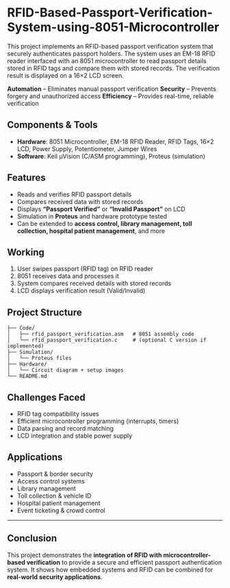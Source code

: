 # RFID-Based-Passport-Verification-System-using-8051-Microcontroller
This project implements an RFID-based passport verification system that securely authenticates passport holders. The system uses an EM-18 RFID reader interfaced with an 8051 microcontroller to read passport details stored in RFID tags and compare them with stored records. The verification result is displayed on a 16×2 LCD screen.

 **Automation** – Eliminates manual passport verification
 **Security** – Prevents forgery and unauthorized access
 **Efficiency** – Provides real-time, reliable verification


##  Components & Tools

* **Hardware**: 8051 Microcontroller, EM-18 RFID Reader, RFID Tags, 16×2 LCD, Power Supply, Potentiometer, Jumper Wires
* **Software**: Keil µVision (C/ASM programming), Proteus (simulation)

##  Features

* Reads and verifies RFID passport details
* Compares received data with stored records
* Displays **“Passport Verified”** or **“Invalid Passport”** on LCD
* Simulation in **Proteus** and hardware prototype tested
* Can be extended to **access control, library management, toll collection, hospital patient management**, and more

## Working

1. User swipes passport (RFID tag) on RFID reader
2. 8051 receives data and processes it
3. System compares received details with stored records
4. LCD displays verification result (Valid/Invalid)



## Project Structure

```
├── Code/
│   ├── rfid_passport_verification.asm   # 8051 assembly code
│   └── rfid_passport_verification.c     # (optional C version if implemented)
├── Simulation/
│   └── Proteus files
├── Hardware/
│   └── Circuit diagram + setup images
└── README.md
```
## Challenges Faced

* RFID tag compatibility issues
* Efficient microcontroller programming (interrupts, timers)
* Data parsing and record matching
* LCD integration and stable power supply

## Applications

* Passport & border security
* Access control systems
* Library management
* Toll collection & vehicle ID
* Hospital patient management
* Event ticketing & crowd control

---

## Conclusion

This project demonstrates the **integration of RFID with microcontroller-based verification** to provide a secure and efficient passport authentication system. It shows how embedded systems and RFID can be combined for **real-world security applications**.

